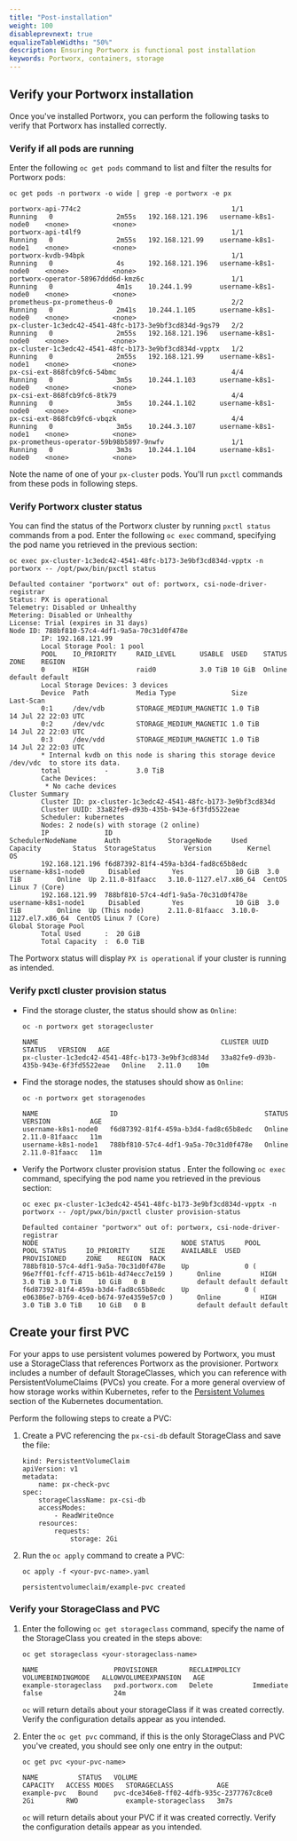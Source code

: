 ```yaml
---
title: "Post-installation"
weight: 100
disableprevnext: true
equalizeTableWidths: "50%"
description: Ensuring Portworx is functional post installation
keywords: Portworx, containers, storage
---
```


## Verify your Portworx installation 

Once you've installed Portworx, you can perform the following tasks to verify that Portworx has installed correctly. 

### Verify if all pods are running

Enter the following `oc get pods` command to list and filter the results for Portworx pods:

```text 
oc get pods -n portworx -o wide | grep -e portworx -e px
```

```output
portworx-api-774c2                                      1/1     Running   0                2m55s   192.168.121.196   username-k8s1-node0    <none>           <none>
portworx-api-t4lf9                                      1/1     Running   0                2m55s   192.168.121.99    username-k8s1-node1    <none>           <none>
portworx-kvdb-94bpk                                     1/1     Running   0                4s      192.168.121.196   username-k8s1-node0    <none>           <none>
portworx-operator-58967ddd6d-kmz6c                      1/1     Running   0                4m1s    10.244.1.99       username-k8s1-node0    <none>           <none>
prometheus-px-prometheus-0                              2/2     Running   0                2m41s   10.244.1.105      username-k8s1-node0    <none>           <none>
px-cluster-1c3edc42-4541-48fc-b173-3e9bf3cd834d-9gs79   2/2     Running   0                2m55s   192.168.121.196   username-k8s1-node0    <none>           <none>
px-cluster-1c3edc42-4541-48fc-b173-3e9bf3cd834d-vpptx   1/2     Running   0                2m55s   192.168.121.99    username-k8s1-node1    <none>           <none>
px-csi-ext-868fcb9fc6-54bmc                             4/4     Running   0                3m5s    10.244.1.103      username-k8s1-node0    <none>           <none>
px-csi-ext-868fcb9fc6-8tk79                             4/4     Running   0                3m5s    10.244.1.102      username-k8s1-node0    <none>           <none>
px-csi-ext-868fcb9fc6-vbqzk                             4/4     Running   0                3m5s    10.244.3.107      username-k8s1-node1    <none>           <none>
px-prometheus-operator-59b98b5897-9nwfv                 1/1     Running   0                3m3s    10.244.1.104      username-k8s1-node0    <none>           <none>
```

Note the name of one of your `px-cluster` pods. You'll run `pxctl` commands from these pods in following steps. 

### Verify Portworx cluster status

You can find the status of the Portworx cluster by running `pxctl status` commands from a pod. Enter the following `oc exec` command, specifying the pod name you retrieved in the previous section:

```text
oc exec px-cluster-1c3edc42-4541-48fc-b173-3e9bf3cd834d-vpptx -n portworx -- /opt/pwx/bin/pxctl status
```
```output
Defaulted container "portworx" out of: portworx, csi-node-driver-registrar
Status: PX is operational
Telemetry: Disabled or Unhealthy
Metering: Disabled or Unhealthy
License: Trial (expires in 31 days)
Node ID: 788bf810-57c4-4df1-9a5a-70c31d0f478e
        IP: 192.168.121.99 
        Local Storage Pool: 1 pool
        POOL    IO_PRIORITY     RAID_LEVEL      USABLE  USED    STATUS  ZONE    REGION
        0       HIGH            raid0           3.0 TiB 10 GiB  Online  default default
        Local Storage Devices: 3 devices
        Device  Path            Media Type              Size            Last-Scan
        0:1     /dev/vdb        STORAGE_MEDIUM_MAGNETIC 1.0 TiB         14 Jul 22 22:03 UTC
        0:2     /dev/vdc        STORAGE_MEDIUM_MAGNETIC 1.0 TiB         14 Jul 22 22:03 UTC
        0:3     /dev/vdd        STORAGE_MEDIUM_MAGNETIC 1.0 TiB         14 Jul 22 22:03 UTC
        * Internal kvdb on this node is sharing this storage device /dev/vdc  to store its data.
        total           -       3.0 TiB
        Cache Devices:
         * No cache devices
Cluster Summary
        Cluster ID: px-cluster-1c3edc42-4541-48fc-b173-3e9bf3cd834d
        Cluster UUID: 33a82fe9-d93b-435b-943e-6f3fd5522eae
        Scheduler: kubernetes
        Nodes: 2 node(s) with storage (2 online)
        IP              ID                                      SchedulerNodeName       Auth            StorageNode     Used    Capacity        Status  StorageStatus       Version         Kernel                  OS
        192.168.121.196 f6d87392-81f4-459a-b3d4-fad8c65b8edc    username-k8s1-node0      Disabled        Yes             10 GiB  3.0 TiB         Online  Up 2.11.0-81faacc   3.10.0-1127.el7.x86_64  CentOS Linux 7 (Core)
        192.168.121.99  788bf810-57c4-4df1-9a5a-70c31d0f478e    username-k8s1-node1      Disabled        Yes             10 GiB  3.0 TiB         Online  Up (This node)      2.11.0-81faacc  3.10.0-1127.el7.x86_64  CentOS Linux 7 (Core)
Global Storage Pool
        Total Used      :  20 GiB
        Total Capacity  :  6.0 TiB
```

The Portworx status will display `PX is operational` if your cluster is running as intended. 

<!-- I'd love to give them a list of things to review here. What's important?

* look for warnings, if any
* Status: PX is operational
 
-->
### Verify pxctl cluster provision status

* Find the storage cluster, the status should show as `Online`:

    ```text
    oc -n portworx get storagecluster
    ```
    ```output
    NAME                                              CLUSTER UUID                           STATUS   VERSION   AGE
    px-cluster-1c3edc42-4541-48fc-b173-3e9bf3cd834d   33a82fe9-d93b-435b-943e-6f3fd5522eae   Online   2.11.0    10m
    ```

* Find the storage nodes, the statuses should show as `Online`:

    ```text
    oc -n portworx get storagenodes
    ```

    ```output
    NAME                  ID                                     STATUS   VERSION          AGE
    username-k8s1-node0   f6d87392-81f4-459a-b3d4-fad8c65b8edc   Online   2.11.0-81faacc   11m
    username-k8s1-node1   788bf810-57c4-4df1-9a5a-70c31d0f478e   Online   2.11.0-81faacc   11m
    ```       

* Verify the Portworx cluster provision status <!-- What's the success condition here?-->. Enter the following `oc exec` command, specifying the pod name you retrieved in the previous section:

    ```text
    oc exec px-cluster-1c3edc42-4541-48fc-b173-3e9bf3cd834d-vpptx -n portworx -- /opt/pwx/bin/pxctl cluster provision-status
    ```

    ```output
    Defaulted container "portworx" out of: portworx, csi-node-driver-registrar
    NODE                                    NODE STATUS     POOL                                            POOL STATUS     IO_PRIORITY     SIZE    AVAILABLE  USED     PROVISIONED     ZONE    REGION  RACK
    788bf810-57c4-4df1-9a5a-70c31d0f478e    Up              0 ( 96e7ff01-fcff-4715-b61b-4d74ecc7e159 )      Online          HIGH            3.0 TiB 3.0 TiB    10 GiB   0 B             default default default
    f6d87392-81f4-459a-b3d4-fad8c65b8edc    Up              0 ( e06386e7-b769-4ce0-b674-97e4359e57c0 )      Online          HIGH            3.0 TiB 3.0 TiB    10 GiB   0 B             default default default
    ```

## Create your first PVC

For your apps to use persistent volumes powered by Portworx, you must use a StorageClass that references Portworx as the provisioner. Portworx includes a number of default StorageClasses, which you can reference with PersistentVolumeClaims (PVCs) you create. For a more general overview of how storage works within Kubernetes, refer to the [Persistent Volumes](https://kubernetes.io/docs/concepts/storage/persistent-volumes/) section of the Kubernetes documentation.

Perform the following steps to create a PVC:

1. Create a PVC referencing the `px-csi-db` default StorageClass and save the file:

    ```text
    kind: PersistentVolumeClaim
    apiVersion: v1
    metadata:
        name: px-check-pvc
    spec:
        storageClassName: px-csi-db
        accessModes:
            - ReadWriteOnce
        resources:
            requests:
                storage: 2Gi
    ```            
2. Run the `oc apply` command to create a PVC:

    ```text
    oc apply -f <your-pvc-name>.yaml
    ```
    ```output
    persistentvolumeclaim/example-pvc created
    ```

### Verify your StorageClass and PVC

1. Enter the following `oc get storageclass` command, specify the name of the StorageClass you created in the steps above:

    ```text
    oc get storageclass <your-storageclass-name>
    ```
    ```output
    NAME                   PROVISIONER        RECLAIMPOLICY   VOLUMEBINDINGMODE   ALLOWVOLUMEEXPANSION   AGE
    example-storageclass   pxd.portworx.com   Delete          Immediate           false                  24m
    ```

    `oc` will return details about your storageClass if it was created correctly. Verify the configuration details appear as you intended. 

2. Enter the `oc get pvc` command, if this is the only StorageClass and PVC you've created, you should see only one entry in the output:

    ```text
    oc get pvc <your-pvc-name>
    ```
    ```output
    NAME          STATUS   VOLUME                                     CAPACITY   ACCESS MODES   STORAGECLASS           AGE
    example-pvc   Bound    pvc-dce346e8-ff02-4dfb-935c-2377767c8ce0   2Gi        RWO            example-storageclass   3m7s
    ```

    `oc` will return details about your PVC if it was created correctly. Verify the configuration details appear as you intended. 


<!-- 
## Monitor your Portworx cluster 

You can use the following technologies to monitor your Portworx cluster:

* Prometheus to collect data
* Alertmanager to provide notifications
* Grafana to visualize your data

### Verify monitoring using Prometheus

You can monitor your Portworx cluster using Prometheus. Portworx deploys Prometheus by default, but you can verify the deployment:

1. Verify that Prometheus pods are running by entering the following `oc get pods` command:

    ```text 
    oc get pods -A | grep -i prometheus
    ```
    ```output
    portworx   prometheus-px-prometheus-0                              2/2     Running            0                59m
    portworx   px-prometheus-operator-59b98b5897-9nwfv                 1/1     Running            0                60m
    ```

2. Verify that the Prometheus `px-prometheus` and `prometheus operated` services exist by entering the following `oc get service` command:

    ```text 
    oc -n portworx get service | grep -i prometheus
    ```
    ```output
    prometheus-operated         ClusterIP   None             <none>        9090/TCP                       63m
    px-prometheus               ClusterIP   10.99.61.133     <none>        9090/TCP                       63m
    ```
### Set up Alertmanager

Prometheus Alertmanager handles alerts sent from the Prometheus server based on rules you set. If any Prometheus rule is triggered, Alertmanager sends a corresponding notification to the specified receivers. You can configure these receivers using an Alertmanager config file. Perform the following steps to configure and enable Alertmanager: 

1. Create a valid [Alertmanager configuration](https://prometheus.io/docs/alerting/latest/configuration/) file and name it `alertmanager.yaml`.

1. Create a secret called `alertmanager-portworx` in the same namespace as your StorageCluster object:

    ```text
    oc -n portworx create secret generic alertmanager-portworx --from-file=alertmanager.yaml=alertmanager.yaml
    ```

2. Edit your StorageCluster object to enable Alertmanager:

    ```text
    apiVersion: core.libopenstorage.org/v1
    kind: StorageCluster
    metadata:
      name: portworx
      namespace: portworx
    monitoring:
        prometheus:
          enabled: true
          exportMetrics: true
          alertManager:
            enabled: true
    ```

3. Access Alertmanager by setting up port forwarding and browsing to the specified port. In this example, port forwarding is provided for ease of access to the Alertmanager service from the node IP using the port 9093:

    ```text 
    oc -n portworx port-forward service/alertmanager-portworx 9093:9093
    ```

    The following is a sample for Alertmanager, the settings used in your environment may be different:

    ```text
    global:
      # The smarthost and SMTP sender used for mail notifications.
      smtp_smarthost: 'smtp.gmail.com:587'
      smtp_from: 'abc@test.com'
      smtp_auth_username: "abc@test.com"
      smtp_auth_password: 'xyxsy'
    route:
      group_by: [Alertname]
      # Send all notifications to me.
      receiver: email-me
    receivers:
    - name: email-me
      email_configs:
      - to: abc@test.com
        from: abc@test.com
        smarthost: smtp.gmail.com:587
        auth_username: "abc@test.com"
        auth_identity: "abc@test.com"
        auth_password: "abc@test.com"
    ```

{{<info>}}
**NOTE:** PX-Central on-premises includes Grafana and Portworx dashboards natively, which you can use to monitor your Portworx cluster. Refer to the [PX-Central documentation](https://central.docs.portworx.com/) for further details.
{{</info>}}

### Configure Grafana

You can connect to Prometheus using Grafana to visualize your data. 

1. Enter the following `curl` commands to download the Grafana dashboard and datasource configuration files:

    ```text 
    curl -O https://docs.portworx.com/samples/k8s/pxc/grafana-dashboard-config.yaml
    ```
    ```output
    % Total    % Received % Xferd  Average Speed   Time    Time     Time  Current
                                    Dload  Upload   Total   Spent    Left  Speed
    100   211  100   211    0     0    596      0 --:--:-- --:--:-- --:--:--   596
    ```

    ```text 
    curl -O https://docs.portworx.com/samples/k8s/pxc/grafana-datasource.yaml
    ```
    ```output
    % Total    % Received % Xferd  Average Speed   Time    Time     Time  Current
                                    Dload  Upload   Total   Spent    Left  Speed
    100  1625  100  1625    0     0   4456      0 --:--:-- --:--:-- --:--:--  4464
    ```

2. Create a configmap for the dashboard and data source.
    
    ```text 
    oc -n portworx create configmap grafana-dashboard-config --from-file=grafana-dashboard-config.yaml
    ```
    ```text
    oc -n portworx create configmap grafana-source-config --from-file=grafana-datasource.yaml
    ```

3. Download and install Grafana templates using the followin `curl` and `oc` commands:

    ```text
    curl "https://docs.portworx.com/samples/k8s/pxc/portworx-cluster-dashboard.json" -o portworx-cluster-dashboard.json && \
    curl "https://docs.portworx.com/samples/k8s/pxc/portworx-node-dashboard.json" -o portworx-node-dashboard.json && \
    curl "https://docs.portworx.com/samples/k8s/pxc/portworx-volume-dashboard.json" -o portworx-volume-dashboard.json && \
    curl "https://docs.portworx.com/samples/k8s/pxc/portworx-performance-dashboard.json" -o portworx-performance-dashboard.json && \
    curl "https://docs.portworx.com/samples/k8s/pxc/portworx-etcd-dashboard.json" -o portworx-etcd-dashboard.json && \
    ```

    ```text
    oc -n portworx create configmap grafana-dashboards \
    --from-file=portworx-cluster-dashboard.json \
    --from-file=portworx-performance-dashboard.json \
    --from-file=portworx-node-dashboard.json \
    --from-file=portworx-volume-dashboard.json \
    --from-file=portworx-etcd-dashboard.json 
    ```

4. Enter the following `oc apply` command to download and install Grafana YAML file:

    ```text 
    oc apply -f https://docs.portworx.com/samples/k8s/pxc/grafana.yaml
    ```

5. Edit services to access Prometheus and Grafana through Node Port. You can also use Load Balancer.

    * Login to Grafana using the following credentials:
    
        *Grafana login / password : admin / prom-operator*

    * Run the following command to edit services.

        ```text
        oc -n portworx edit service px-prometheus
        ```

        ```output
        spec:
        clusterIP: 10.109.79.109
        clusterIPs:
        - 10.109.79.109
        internalTrafficPolicy: Cluster
        ipFamilies:
        - IPv4
        ipFamilyPolicy: SingleStack
        ports:
        - name: web
            port: 9090
            protocol: TCP
            targetPort: 9090
        selector:
            prometheus: px-prometheus
        sessionAffinity: None
        type: NodePort
        status:
        loadBalancer: {}
        ```
6. List where the Grafana service is running.

    ```text 
    oc get service -n portworx grafana
    ```

    ```output
    NAME      TYPE        CLUSTER-IP      EXTERNAL-IP   PORT(S)    AGE
    grafana   ClusterIP   10.111.67.112   <none>        3000/TCP   16s
    ```

7. Change “type” under spec to `NodePort`

    ``` text
    oc edit service grafana -n portworx
    service/grafana edited
    ```

    ```text
    oc get service -n portworx grafana
    ```

    ```output
    NAME      TYPE       CLUSTER-IP      EXTERNAL-IP   PORT(S)          AGE
    grafana   NodePort   10.111.67.112   <none>        3000:31507/TCP   65s
    ```

8. Run the following command to list the nodes in your cluster. Note any worker node IP address for future reference.

    ```text 
    oc get nodes -o wide
    ```

    ```output
    NAME       STATUS   ROLES                  AGE   VERSION   INTERNAL-IP    EXTERNAL-IP   OS-IMAGE                KERNEL-VERSION                CONTAINER-RUNTIME
    master-4   Ready    control-plane,master   60d   v1.22.8   10.13.21.155   <none>        CentOS Linux 7 (Core)   3.10.0-1160.45.1.el7.x86_64   docker://1.13.1
    node-4-1   Ready    <none>                 60d   v1.22.8   10.13.21.142   <none>        CentOS Linux 7 (Core)   3.10.0-1160.45.1.el7.x86_64   docker://1.13.1
    node-4-2   Ready    <none>                 60d   v1.22.8   10.13.21.31    <none>        CentOS Linux 7 (Core)   3.10.0-1160.45.1.el7.x86_64   docker://1.13.1
    node-4-3   Ready    <none>                 60d   v1.22.8   10.13.21.4     <none>        CentOS Linux 7 (Core)   3.10.0-1160.45.1.el7.x86_64   docker://1.13.1
    node-4-4   Ready    <none>                 60d   v1.22.8   10.13.21.95    <none>        CentOS Linux 7 (Core)   3.10.0-1160.45.1.el7.x86_64   docker://1.13.1
    node-4-5   Ready    <none>                 60d   v1.22.8   10.13.21.68    <none>        CentOS Linux 7 (Core)   3.10.0-1160.45.1.el7.x86_64   docker://1.13.1
    node-4-6   Ready    <none>                 60d   v1.22.8   10.13.21.58    <none>        CentOS Linux 7 (Core)   3.10.0-1160.45.1.el7.x86_64   docker://1.13.1
    ```

9. Navigate to Grafana by specifying your worker IP address and the 31507 port:

    ![Grafana Welcome screen](/img/Post-installation/image2.png)
    
10. Enter the default credentials to login:

    * **login:**  `admin`
    * **password:** `admin`

-->